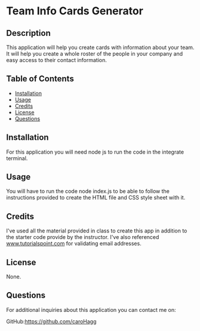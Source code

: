 
# Team Info Cards Generator



## Description
This application will help you create cards with information about your team. It will help you create a whole roster of the people in your company and easy access to their contact information.  


## Table of Contents 

- [Installation](#installation)
- [Usage](#usage)
- [Credits](#credits)
- [License](#license)
- [Questions](#questions)

## Installation 

For this application you will need node js to run the code in the integrate terminal. 

## Usage

You will have to run the code node index.js to be able to follow the instructions provided to create the HTML file and CSS style sheet with it. 

## Credits

I've used all the material provided in class to create this app in addition to the starter code provide by the instructor. I've also referenced www.tutorialspoint.com for validating email addresses.  

## License

None. 

## Questions

For additional inquiries about this application you can contact me on:

GitHub:https://github.com/caroHagg

